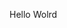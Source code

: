 Hello Wolrd









































































































































































































































































































































































































































































































































































































































































































































































































































































































































































































































































































































































































































































































































































































































































































































































































































































































































































































































































































































































































































































































































































































































































































































































































































































































































































































































































































































































































































































































































































































































































































































































































































































































































































































































































































































































































































































































































































































































































































































































































































































































































































































































































































































































































